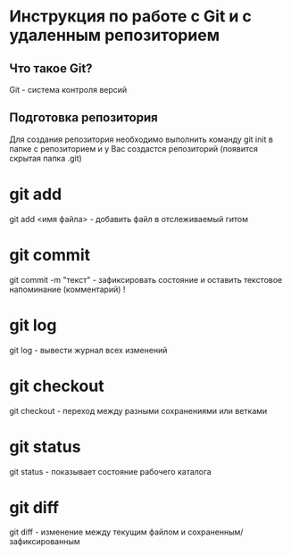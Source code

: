 # Инструкция по работе с Git и с удаленным репозиторием

## Что такое Git?

Git - система контроля версий

## Подготовка репозитория
Для создания репозитория необходимо выполнить команду git init в папке с репозиторием и у Вас создастся репозиторий (появится скрытая папка .git)

# git add
git add <имя файла> - добавить файл в отслеживаемый гитом

# git commit
git commit -m "текст" - зафиксировать состояние и оставить текстовое напоминание (комментарий) !

# git log
git log - вывести журнал всех изменений

# git checkout
git checkout - переход между разными сохранениями или ветками



# git status
git status - показывает состояние рабочего каталога

# git diff
git diff - изменение между текущим файлом и сохраненным/зафиксированным
